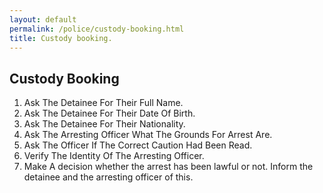 ```yaml
---
layout: default
permalink: /police/custody-booking.html
title: Custody booking.
---
```


## **Custody Booking**

1. Ask The Detainee For Their Full Name.
2. Ask The Detainee For Their Date Of Birth.
3. Ask The Detainee For Their Nationality.
4. Ask The Arresting Officer What The Grounds For Arrest Are.
5. Ask The Officer If The Correct Caution Had Been Read.
6. Verify The Identity Of The Arresting Officer.
7. Make A decision whether the arrest has been lawful or not. Inform the detainee and the arresting officer of this.
